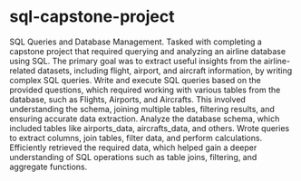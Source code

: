 # sql-capstone-project
SQL Queries and Database Management.
Tasked with completing a capstone project that required querying and analyzing an airline database using SQL. The primary goal was to extract useful insights from the airline-related datasets, including flight, airport, and aircraft information, by writing complex SQL queries.
Write and execute SQL queries based on the provided questions, which required working with various tables from the database, such as Flights, Airports, and Aircrafts. This involved understanding the schema, joining multiple tables, filtering results, and ensuring accurate data extraction.
Analyze the database schema, which included tables like airports_data, aircrafts_data, and others. Wrote queries to extract columns, join tables, filter data, and perform calculations.
Efficiently retrieved the required data, which helped gain a deeper understanding of SQL operations such as table joins, filtering, and aggregate functions.
